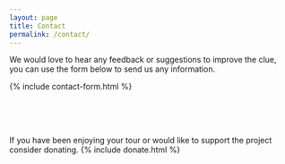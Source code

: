 ```yaml
---
layout: page
title: Contact
permalink: /contact/
---
```


We would love to hear any feedback or suggestions to improve the clue, you can use the form below to send us any information.

{% include contact-form.html %}  

<br/>
<br/>
<br/>

If you have been enjoying your tour or would like to support the project consider donating.
{% include donate.html %}
